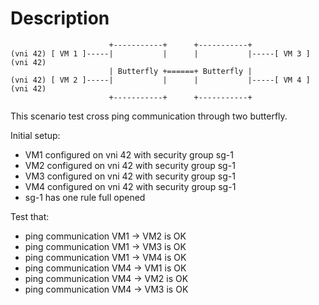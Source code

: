 # Description

```
                      +-----------+      +-----------+
(vni 42) [ VM 1 ]-----|           |      |           |-----[ VM 3 ] (vni 42)
                      | Butterfly +======+ Butterfly |
(vni 42) [ VM 2 ]-----|           |      |           |-----[ VM 4 ] (vni 42)
                      +-----------+      +-----------+

```

This scenario test cross ping communication through two butterfly.

Initial setup:
- VM1 configured on vni 42 with security group sg-1
- VM2 configured on vni 42 with security group sg-1
- VM3 configured on vni 42 with security group sg-1
- VM4 configured on vni 42 with security group sg-1
- sg-1 has one rule full opened

Test that:
- ping communication VM1 -> VM2 is OK
- ping communication VM1 -> VM3 is OK
- ping communication VM1 -> VM4 is OK
- ping communication VM4 -> VM1 is OK
- ping communication VM4 -> VM2 is OK
- ping communication VM4 -> VM3 is OK
